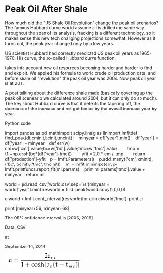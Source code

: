 # Peak Oil After Shale

How much did the "US Shale Oil Revolution" change the peak oil scenarios? The famous Hubbard curve would assume oil is drilled the same way throughout the span of its analysis, fracking  is a different technology, so it makes sense this new tech changing projections somewhat. However as it turns out, the peak year changed only by a few years. 

US scientist Hubbard had correctly predicted US peak oil years as 1965-1970.  His  curve, the so-called Hubbard curve function,




takes into account new oil resources becoming harder and harder to find and exploit. We applied his formula to world crude oil production data, and before shale oil "revolution" the peak oil year was 2004. Now peak oil year is at 2011. 

A post talking about the difference shale made (basically covering up the peak oil sceneario we calculated around 2004, but it can only do so much). The key about Hubbard curve is that it detects the tapering off, the decrease of the increase and not get fooled by the overall increase year by year.

Python code

import pandas as pd, mathimport scipy.linalg as linimport lmfitdef find_peak(df,cminit,bcinit,tmcinit):    minyear = df['year'].min()    df['year'] = df['year'] - minyear    def err(w):        cm=w['cm'].value;bc=w['bc'].value;tmc=w['tmc'].value        tmp = (1.+np.cosh(bc*(df['year']-tmc)))        yfit = 2.0 * cm /  tmp        return df['production']-yfit    p = lmfit.Parameters()    p.add_many(('cm', cminit), ('bc', bcinit),('tmc', tmcinit))    mi = lmfit.minimize(err, p)    lmfit.printfuncs.report_fit(mi.params)    print mi.params['tmc'].value + minyear    return mi


world = pd.read_csv('world.csv',sep='\s')minyear = world['year'].min()resworld = find_peak(world.copy(),0,0,0)

ciworld = lmfit.conf_interval(resworld)for ci in ciworld['tmc']: print ci

print [minyear+56, minyear+68]

The 95% onfidence interval is [2006, 2018]. 

Data, CSV







at

September 14, 2014















![](prev001.png)
